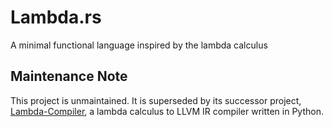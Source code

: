 # Lambda.rs

A minimal functional language inspired by the lambda calculus

## Maintenance Note

This project is unmaintained. It is superseded by its successor project,
[Lambda-Compiler](https://github.com/Ferdi265/lambda-compiler), a lambda
calculus to LLVM IR compiler written in Python.
